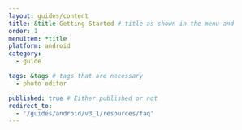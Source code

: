 ```yaml
---
layout: guides/content
title: &title Getting Started # title as shown in the menu and 
order: 1
menuitem: *title
platform: android
category: 
  - guide

tags: &tags # tags that are necessary
  - photo editor 

published: true # Either published or not 
redirect_to:
  - '/guides/android/v3_1/resources/faq'
---
```

